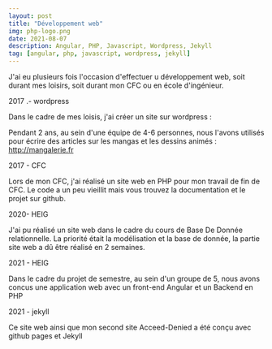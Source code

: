 ```yaml
---
layout: post
title: "Développement web"
img: php-logo.png
date: 2021-08-07
description: Angular, PHP, Javascript, Wordpress, Jekyll
tag: [angular, php, javascript, wordpress, jekyll]
---
```

J'ai eu plusieurs fois l'occasion d'effectuer u développement web, soit durant mes loisirs, soit durant mon CFC ou en école d'ingénieur.



2017 .- wordpress

Dans le cadre de mes loisis, j'ai créer un site sur wordpress :

Pendant 2 ans, au sein d'une équipe de 4-6 personnes, nous l'avons utilisés pour écrire des articles sur les mangas et les dessins animés : http://mangalerie.fr

2017 - CFC

Lors de mon CFC, j'ai réalisé un site web en PHP pour mon travail de fin de CFC. Le code a un peu vieillit mais vous trouvez la documentation et le projet sur github.



2020- HEIG

J'ai pu réalisé un site web dans le cadre du cours de Base De Donnée relationnelle. La priorité était la modélisation et la base de donnée, la partie site web a dû être réalisé en 2 semaines.



2021 - HEIG

Dans le cadre du projet de semestre, au sein d'un groupe de 5, nous avons concus une application web avec un front-end Angular et un Backend en PHP



2021 - jekyll

Ce site web ainsi que mon second site Acceed-Denied a été conçu avec github pages et Jekyll


